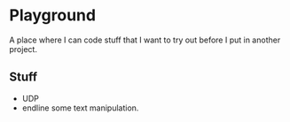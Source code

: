 # Playground

A place where I can code stuff that I want to try out before I put in another project.


## Stuff

* UDP
* endline some text manipulation.
